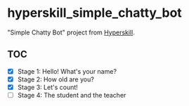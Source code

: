 # hyperskill_simple_chatty_bot

"Simple Chatty Bot" project from [Hyperskill](https://hyperskill.org/).

## TOC

- [x] Stage 1: Hello! What's your name?
- [x] Stage 2: How old are you?
- [x] Stage 3: Let's count!
- [ ] Stage 4: The student and the teacher
